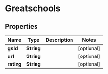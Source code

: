 
# Greatschools

## Properties
Name | Type | Description | Notes
------------ | ------------- | ------------- | -------------
**gsId** | **String** |  |  [optional]
**url** | **String** |  |  [optional]
**rating** | **String** |  |  [optional]



